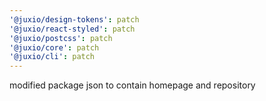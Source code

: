 ```yaml
---
'@juxio/design-tokens': patch
'@juxio/react-styled': patch
'@juxio/postcss': patch
'@juxio/core': patch
'@juxio/cli': patch
---
```


modified package json to contain homepage and repository
